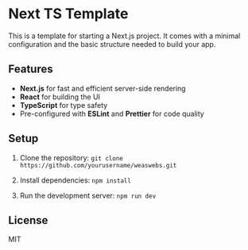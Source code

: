 # Next TS Template

This is a template for starting a Next.js project. It comes with a minimal
configuration and the basic structure needed to build your app.

## Features

- **Next.js** for fast and efficient server-side rendering
- **React** for building the UI
- **TypeScript** for type safety
- Pre-configured with **ESLint** and **Prettier** for code quality

## Setup

1. Clone the repository:
   `git clone https://github.com/yourusername/weaswebs.git`

2. Install dependencies: `npm install`

3. Run the development server: `npm run dev`

## License

MIT
